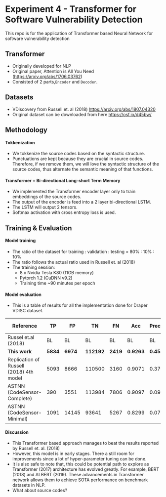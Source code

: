 # Experiment 4 - Transformer for Software Vulnerability Detection

This repo is for the application of Transformer based Neural Network for software vulnerability detection

## Transformer
* Originally developed for NLP 
* Original paper, Attention is All You Need (https://arxiv.org/abs/1706.03762)
* Consisted of 2 parts,`Encoder` and `Decoder`.  

## Datasets

* VDiscovery from Russell et. al (2018) https://arxiv.org/abs/1807.04320
* Original dataset can be downloaded from here https://osf.io/d45bw/

## Methodology

#### Tokkenization
* We tokkenize the source codes based on the syntactic structure.
* Punctuations are kept because they are crucial in source codes. Therefore, if we remove them, we will love the syntactic structure of the source codes, thus alternate the semantic meaning of that functions.

#### Transformer + Bi-directional Long-short Term Memory
* We implemented the Transformer encoder layer only to train embeddings of the source codes.
* The output of the encoder is feed into a 2 layer bi-directional LSTM.
* The LSTM will output 2 tensors.
* Softmax activation with cross entropy loss is used.

## Training & Evaluation

#### Model training
* The ratio of the dataset for training : validation : testing  = 80% : 10% : 10% 
* The ratio follows the actual ratio used in Russell et. al (2018)
* The training session:
	* 8 x Nvidia Tesla K80 (11GB memory)
	* Pytorch 1.2 (CuDNN v9.2)
	* Training time ~90 minutes per epoch

#### Model evaluation

* This is a table of results for all the implementation done for Draper VDISC dataset.
 
| Reference|TP|FP|TN|FN|Acc|Precision|Recall|PR-AUC|AUC|MCC|F1|
|---	|---	|---	|---	|---	|---	|---	|---	|---	|---	|---	|---	|
|  Russel et.al (2018)	|  BL 	|  BL  	| BL  	|BL| BL  	|  BL 	| BL 	| 0.467| 0.897|0.509| 0.540|
|  **This work**|  **5834**	|  **6974**	| **112192**  	|**2419**| **0.9263**  	|  **0.4555**	| **0.7069** 	| **0.4926**| **0.9042**|**0.5307**| **0.5540**|
|  Replication of Russell (2018) 4th model	|  5093 	|  8666  	| 110500  	|3160| 0.9071  	|  0.3701 	| 0.6171  	| 0.3665| 0.8830|0.4317| 0.4627|
|  ASTNN (CodeSensor-Complete)|  390 	|  3551  	| 113984  	|7806| 0.9097  	|  0.099 	| 0.0476  	| 0.0535| 0.4278|0.0246| 0.0643|
|  ASTNN (CodeSensor-Minimal)	|  1091 	|  14145  	| 93641  	|5267| 0.8299  	|  0.0717 	| 0.1716  	| 0.0520| 0.4760|0.0272| 0.1010|


#### Discussion
* This Transformer based approach manages to beat the results reported by Russell et. al. (2018)
* However, this model is in early stages. There a still room for improvements since a lot of hyper-parameter tuning can be done.
* It is also safe to note that, this could be potential path to explore as Transformer (2017) architecture has evolved greatly. For example, BERT (2018) and ALBERT (2019). These advancements in Transformer network allows them to achieve SOTA performance on benchmark datasets in NLP.
* What about source codes?
